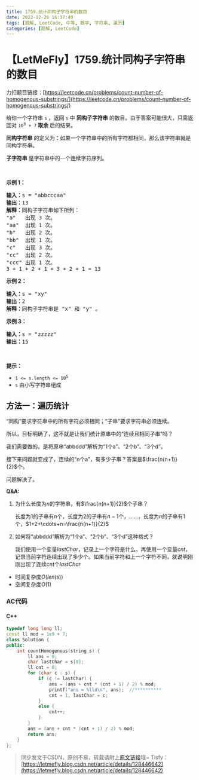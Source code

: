 ```yaml
---
title: 1759.统计同构子字符串的数目
date: 2022-12-26 16:37:49
tags: [题解, LeetCode, 中等, 数学, 字符串, 遍历]
categories: [题解, LeetCode]
---
```


# 【LetMeFly】1759.统计同构子字符串的数目

力扣题目链接：[https://leetcode.cn/problems/count-number-of-homogenous-substrings/](https://leetcode.cn/problems/count-number-of-homogenous-substrings/)

<p>给你一个字符串 <code>s</code> ，返回<em> </em><code>s</code><em> </em>中 <strong>同构子字符串</strong> 的数目。由于答案可能很大，只需返回对 <code>10<sup>9</sup> + 7</code> <strong>取余 </strong>后的结果。</p>

<p><strong>同构字符串</strong> 的定义为：如果一个字符串中的所有字符都相同，那么该字符串就是同构字符串。</p>

<p><strong>子字符串</strong> 是字符串中的一个连续字符序列。</p>

<p> </p>

<p><strong>示例 1：</strong></p>

<pre><strong>输入：</strong>s = "abbcccaa"
<strong>输出：</strong>13
<strong>解释：</strong>同构子字符串如下所列：
"a"   出现 3 次。
"aa"  出现 1 次。
"b"   出现 2 次。
"bb"  出现 1 次。
"c"   出现 3 次。
"cc"  出现 2 次。
"ccc" 出现 1 次。
3 + 1 + 2 + 1 + 3 + 2 + 1 = 13</pre>

<p><strong>示例 2：</strong></p>

<pre><strong>输入：</strong>s = "xy"
<strong>输出：</strong>2
<strong>解释：</strong>同构子字符串是 "x" 和 "y" 。</pre>

<p><strong>示例 3：</strong></p>

<pre><strong>输入：</strong>s = "zzzzz"
<strong>输出：</strong>15
</pre>

<p> </p>

<p><strong>提示：</strong></p>

<ul>
	<li><code>1 &lt;= s.length &lt;= 10<sup>5</sup></code></li>
	<li><code>s</code> 由小写字符串组成</li>
</ul>


    
## 方法一：遍历统计

“同构”要求字符串中的所有字符必须相同；“子串”要求字符串必须连续。

所以，目标明确了，这不就是让我们统计原串中的“连续且相同子串”吗？

我们需要做的，是将原串“abbddd”解析为“1个a”、“2个b”、“3个d”。

接下来问题就变成了，连续的“n个a”，有多少子串？答案是$\frac{n(n+1)}{2}$个。

问题解决了。

**Q&A:**

1. 为什么长度为$n$的字符串，有$\frac{n(n+1)}{2}$个子串？

   长度为$1$的子串有$n$个，长度为$2$的子串有$n-1$个，......，长度为$n$的子串有$1$个，$1+2+\cdots+n=\frac{n(n+1)}{2}$

2. 如何将“abbddd”解析为“1个a”、“2个b”、“3个d”这种格式？

   我们使用一个变量$lastChar$，记录上一个字符是什么。再使用一个变量$cnt$，记录当前字符连续出现了多少个。如果当前字符和上一个字符不同，就说明刚刚出现了连续$cnt$个$lastChar$

+ 时间复杂度$O(len(s))$
+ 空间复杂度$O(1)$

### AC代码

#### C++

```cpp
typedef long long ll;
const ll mod = 1e9 + 7;
class Solution {
public:
    int countHomogenous(string s) {
        ll ans = 0;
        char lastChar = s[0];
        ll cnt = 0;
        for (char c : s) {
            if (c != lastChar) {
                ans = (ans + cnt * (cnt + 1) / 2) % mod;
                printf("ans = %lld\n", ans);  //**********
                cnt = 1, lastChar = c;
            }
            else {
                cnt++;
            }
        }
        ans = (ans + cnt * (cnt + 1) / 2) % mod;
        return ans;
    }
};
```

> 同步发文于CSDN，原创不易，转载请附上[原文链接](https://blog.letmefly.xyz/2022/12/26/LeetCode%201759.%E7%BB%9F%E8%AE%A1%E5%90%8C%E6%9E%84%E5%AD%90%E5%AD%97%E7%AC%A6%E4%B8%B2%E7%9A%84%E6%95%B0%E7%9B%AE/)哦~
> Tisfy：[https://letmefly.blog.csdn.net/article/details/128446642](https://letmefly.blog.csdn.net/article/details/128446642)

